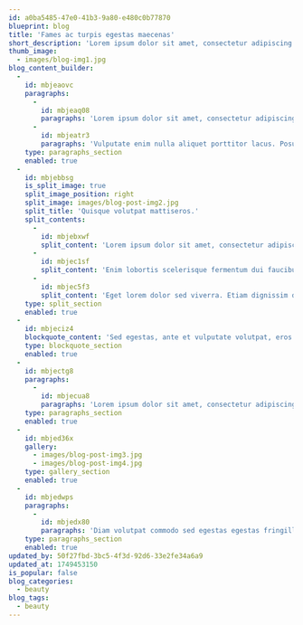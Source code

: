 ```yaml
---
id: a0ba5485-47e0-41b3-9a80-e480c0b77870
blueprint: blog
title: 'Fames ac turpis egestas maecenas'
short_description: 'Lorem ipsum dolor sit amet, consectetur adipiscing elit, sed do eiusmod.'
thumb_image:
  - images/blog-img1.jpg
blog_content_builder:
  -
    id: mbjeaovc
    paragraphs:
      -
        id: mbjeaq08
        paragraphs: 'Lorem ipsum dolor sit amet, consectetur adipiscing elit, sed do eiusmod tempor incididunt ut labore et dolore magna aliqua. Enim lobortis scelerisque fermentum dui faucibus in. Ligula ullamcorper malesuada proin libero nunc consequat. Amet nisl purus in mollis nunc sed id. Eget lorem dolor sed viverra. Etiam dignissim diam quis enim.'
      -
        id: mbjeatr3
        paragraphs: 'Vulputate enim nulla aliquet porttitor lacus. Posuere lorem ipsum dolor sit amet consectetur adipiscing elit. Lacinia at quis risus sed vulputate odio ut enim blandit. Tortor at risus viverra adipiscing at in tellus. Enim eu turpis egestas pretium aenean pharetra magna ac placerat.'
    type: paragraphs_section
    enabled: true
  -
    id: mbjebbsg
    is_split_image: true
    split_image_position: right
    split_image: images/blog-post-img2.jpg
    split_title: 'Quisque volutpat mattiseros.'
    split_contents:
      -
        id: mbjebxwf
        split_content: 'Lorem ipsum dolor sit amet, consectetur adipiscing elit, sed do eiusmod tempor incididunt ut labore et dolore magna aliqua.'
      -
        id: mbjec1sf
        split_content: 'Enim lobortis scelerisque fermentum dui faucibus in. Ligula ullamcorper malesuada proin libero nunc consequat. Amet nisl purus in mollis nunc sed id.'
      -
        id: mbjec5f3
        split_content: 'Eget lorem dolor sed viverra. Etiam dignissim diam quis enim. Vulputate enim nulla aliquet porttitor lacus.'
    type: split_section
    enabled: true
  -
    id: mbjeciz4
    blockquote_content: 'Sed egestas, ante et vulputate volutpat, eros pede semper est, vitae luctus metus libero eu augue.'
    type: blockquote_section
    enabled: true
  -
    id: mbjectg8
    paragraphs:
      -
        id: mbjecua8
        paragraphs: 'Lorem ipsum dolor sit amet, consectetur adipiscing elit, sed do eiusmod tempor incididunt ut labore et dolore magna aliqua. Enim lobortis scelerisque fermentum dui faucibus in.'
    type: paragraphs_section
    enabled: true
  -
    id: mbjed36x
    gallery:
      - images/blog-post-img3.jpg
      - images/blog-post-img4.jpg
    type: gallery_section
    enabled: true
  -
    id: mbjedwps
    paragraphs:
      -
        id: mbjedx80
        paragraphs: 'Diam volutpat commodo sed egestas egestas fringilla phasellus. Elementum tempus egestas sed sed risus pretium quam vulputate dignissim. Volutpat sed cras ornare arcu dui vivamus arcu. Neque convallis a cras semper. Et tortor consequat id porta nibh venenatis cras sed felis. Viverra justo nec ultrices dui sapien eget mi proin sed. Leo vel fringilla est ullamcorper eget nulla facilisi etiam dignissim.'
    type: paragraphs_section
    enabled: true
updated_by: 50f27fbd-3bc5-4f3d-92d6-33e2fe34a6a9
updated_at: 1749453150
is_popular: false
blog_categories:
  - beauty
blog_tags:
  - beauty
---
```

